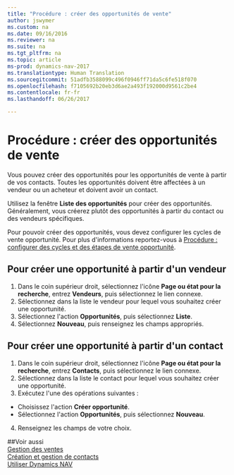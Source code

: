 ```yaml
---
title: "Procédure : créer des opportunités de vente"
author: jswymer
ms.custom: na
ms.date: 09/16/2016
ms.reviewer: na
ms.suite: na
ms.tgt_pltfrm: na
ms.topic: article
ms-prod: dynamics-nav-2017
ms.translationtype: Human Translation
ms.sourcegitcommit: 51adfb3588099c496f0946ff71da5c6fe518f070
ms.openlocfilehash: f7105692b20eb3d6ae2a493f192000d9561c2be4
ms.contentlocale: fr-fr
ms.lasthandoff: 06/26/2017

---
```

# <a name="how-to-create-sales-opportunities"></a>Procédure : créer des opportunités de vente
Vous pouvez créer des opportunités pour les opportunités de vente à partir de vos contacts. Toutes les opportunités doivent être affectées à un vendeur ou un acheteur et doivent avoir un contact.

Utilisez la fenêtre **Liste des opportunités** pour créer des opportunités. Généralement, vous créerez plutôt des opportunités à partir du contact ou des vendeurs spécifiques.

Pour pouvoir créer des opportunités, vous devez configurer les cycles de vente opportunité. Pour plus d'informations reportez-vous à [Procédure : configurer des cycles et des étapes de vente opportunité](marketing-how-setup-opportunity-sales-cycles-stages.md).

## <a name="to-create-an-opportunity-from-a-salesperson"></a>Pour créer une opportunité à partir d'un vendeur
1. Dans le coin supérieur droit, sélectionnez l'icône **Page ou état pour la recherche**, entrez **Vendeurs**, puis sélectionnez le lien connexe.
2. Sélectionnez dans la liste le vendeur pour lequel vous souhaitez créer une opportunité.
3. Sélectionnez l'action **Opportunités**, puis sélectionnez **Liste**.
4. Sélectionnez **Nouveau**, puis renseignez les champs appropriés.  

<!-- taken out for OPS -->
<!-- [AZURE.INCLUDE [tooltip-note](../includes/tooltip-note.md)] -->

## <a name="to-create-an-opportunity-from-a-contact"></a>Pour créer une opportunité à partir d'un contact
1. Dans le coin supérieur droit, sélectionnez l'icône **Page ou état pour la recherche**, entrez **Contacts**, puis sélectionnez le lien connexe.
2. Sélectionnez dans la liste le contact pour lequel vous souhaitez créer une opportunité.
3. Exécutez l'une des opérations suivantes :
  * Choisissez l'action **Créer opportunité**.
  * Sélectionnez l'action **Opportunités**, puis sélectionnez **Nouveau**.
4. Renseignez les champs de votre choix.

##<a name="see-also"></a>Voir aussi  
[Gestion des ventes](sales-manage-sales.md)  
[Création et gestion de contacts](marketing-contacts.md)  
[Utiliser Dynamics NAV](ui-work-product.md)

